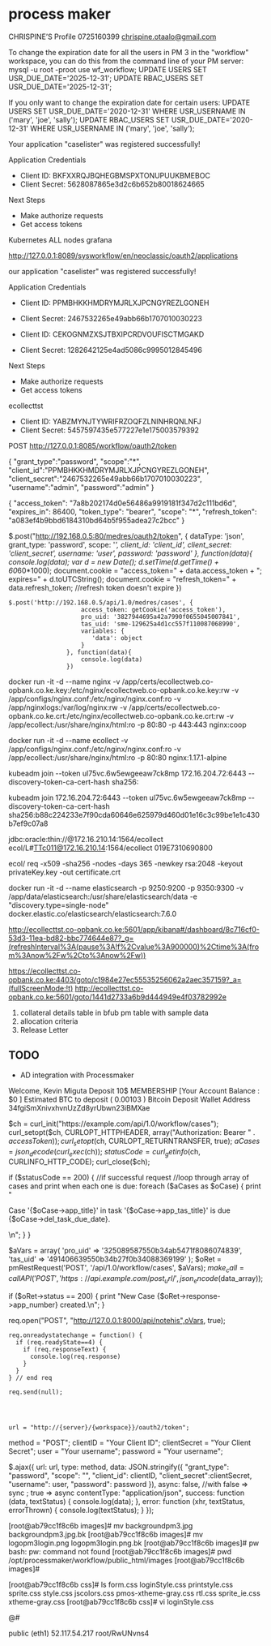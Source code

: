 # process maker

CHRISPINE’S Profile 0725160399 chrispine.otaalo@gmail.com

To change the expiration date for all the users in PM 3 in the "workflow" workspace, you can do this from the command line of your PM server:
mysql -u root -proot
use wf_workflow;
UPDATE USERS SET USR_DUE_DATE='2025-12-31';
UPDATE RBAC_USERS SET USR_DUE_DATE='2025-12-31';

If you only want to change the expiration date for certain users:
UPDATE USERS SET USR_DUE_DATE='2020-12-31' WHERE USR_USERNAME IN ('mary', 'joe', 'sally');
UPDATE RBAC_USERS SET USR_DUE_DATE='2020-12-31' WHERE USR_USERNAME IN ('mary', 'joe', 'sally');


Your application "caselister" was registered successfully!

Application Credentials

  * Client ID: BKFXXRQJBQHEGBMSPXTONUPUUKBMEBOC
  * Client Secret: 5628087865e3d2c6b652b80018624665

Next Steps

  * Make authorize requests
  * Get access tokens

Kubernetes ALL nodes grafana

http://127.0.0.1:8089/sysworkflow/en/neoclassic/oauth2/applications

our application "caselister" was registered successfully!

Application Credentials

  * Client ID: PPMBHKKHMDRYMJRLXJPCNGYREZLGONEH
  * Client Secret: 2467532265e49abb66b1707010030223

  * Client ID: CEKOGNMZXSJTBXIPCRDVOUFISCTMGAKD
  * Client Secret: 1282642125e4ad5086c9995012845496

Next Steps

  * Make authorize requests
  * Get access tokens


ecollecttst
 * Client ID: YABZMYNJTYWRIFRZOQFZLNINHRQNLNFJ
* Client Secret: 5457597435e577227e1e175003579392

POST http://127.0.0.1:8085/workflow/oauth2/token

{
      "grant_type":"password",
      "scope":"*",   
      "client_id":"PPMBHKKHMDRYMJRLXJPCNGYREZLGONEH",
      "client_secret":"2467532265e49abb66b1707010030223",
      "username":"admin",
      "password":"admin"
}

{
    "access_token": "7a8b202174d0e56486a9919181f347d2c111bd6d",
    "expires_in": 86400,
    "token_type": "bearer",
    "scope": "*",
    "refresh_token": "a083ef4b9bbd6184310bd64b5f955adea27c2bcc"
}


$.post("http://192.168.0.5:80/medres/oauth2/token", {
        dataType: 'json',
        grant_type: 'password',
        scope: '*',
        client_id: 'client_id',
        client_secret: 'client_secret',
        username: 'user',
        password: 'password'
    }, function(data){
        console.log(data);
        var d = new Date();
        d.setTime(d.getTime() + 60*60*1000);
        document.cookie = "access_token="  + data.access_token  + "; expires=" + d.toUTCString();
        document.cookie = "refresh_token=" + data.refresh_token; //refresh token doesn't expire 
    })


    $.post('http://192.168.0.5/api/1.0/medres/cases', {
                        access_token: getCookie('access_token'),
                        pro_uid: '3827944695a42a7990f0655045007841',
                        tas_uid: 'sme-129625a4d1cc557f110087068990',
                        variables: {
                           'data': object
                        }
                    }, function(data){
                        console.log(data)
                    })


docker run -it -d --name nginx -v /app/certs/ecollectweb.co-opbank.co.ke.key:/etc/nginx/ecollectweb.co-opbank.co.ke.key:rw -v /app/configs/nginx.conf:/etc/nginx/nginx.conf:ro -v /app/nginxlogs:/var/log/nginx:rw -v /app/certs/ecollectweb.co-opbank.co.ke.crt:/etc/nginx/ecollectweb.co-opbank.co.ke.crt:rw -v /app/ecollect:/usr/share/nginx/html:ro -p 80:80 -p 443:443 nginx:coop


docker run -it -d --name ecollect -v /app/configs/nginx.conf:/etc/nginx/nginx.conf:ro -v /app/ecollect:/usr/share/nginx/html:ro -p 80:80 nginx:1.17.1-alpine

kubeadm join --token ul75vc.6w5ewgeeaw7ck8mp 172.16.204.72:6443 --discovery-token-ca-cert-hash sha256:<hash>

kubeadm join 172.16.204.72:6443 --token ul75vc.6w5ewgeeaw7ck8mp --discovery-token-ca-cert-hash sha256:b88c224233e7f90cda60646e625979d460d01e16c3c99be1e1c430b7ef9c07a8


jdbc:oracle:thin://@172.16.210.14:1564/ecollect
ecol/L#TTc011@172.16.210.14:1564/ecollect
019E7310690800

ecol/
req -x509 -sha256 -nodes -days 365 -newkey rsa:2048 -keyout privateKey.key -out certificate.crt

docker run -it -d --name elasticsearch -p 9250:9200 -p 9350:9300 -v /app/data/elasticsearch:/usr/share/elasticsearch/data -e "discovery.type=single-node" docker.elastic.co/elasticsearch/elasticsearch:7.6.0

http://ecollecttst.co-opbank.co.ke:5601/app/kibana#/dashboard/8c716cf0-53d3-11ea-bd82-bbc774644e87?_g=(refreshInterval%3A(pause%3A!f%2Cvalue%3A900000)%2Ctime%3A(from%3Anow%2Fw%2Cto%3Anow%2Fw))

https://ecollecttst.co-opbank.co.ke:4403/goto/c1984e27ec55535256062a2aec357159?_a=(fullScreenMode:!t)
http://ecollecttst.co-opbank.co.ke:5601/goto/1441d2733a6b9d444949e4f03782992e

1) collateral details table in bfub
pm table with sample data 
2) allocation criteria
3) Release Letter

TODO
-----------
- AD integration with Processmaker

Welcome, Kevin Miguta
Deposit 10$ MEMBERSHIP
[Your Account Balance : $0 ]
Estimated BTC to deposit ( 0.00103 )
Bitcoin Deposit Wallet Address
34fgiSmXnivxhvnUzZd8yrUbwn23iBMXae


$ch = curl_init("https://example.com/api/1.0/workflow/cases");
curl_setopt($ch, CURLOPT_HTTPHEADER, array("Authorization: Bearer " . $accessToken));
curl_setopt($ch, CURLOPT_RETURNTRANSFER, true);
$aCases = json_decode(curl_exec($ch));
$statusCode = curl_getinfo($ch, CURLINFO_HTTP_CODE);
curl_close($ch);

if ($statusCode == 200) { //if successful request
   //loop through array of cases and print when each one is due:
   foreach ($aCases as $oCase) {
      print "<p>Case '{$oCase->app_title}' in task '{$oCase->app_tas_title}' is due {$oCase->del_task_due_date}.</p>\n";
   }
}


$aVars = array(
   'pro_uid'   => '325089587550b34ab5471f8086074839',
   'tas_uid'   => '491406639550b34b27f0b34088369199'
);
$oRet = pmRestRequest('POST', '/api/1.0/workflow/cases', $aVars);
$make_call = callAPI('POST', 'https://api.example.com/post_url/', json_encode($data_array));

if ($oRet->status == 200) {
   print "New Case {$oRet->response->app_number} created.\n";
}


req.open("POST", "http://127.0.0.1:8000/api/notehis",oVars, true);

    req.onreadystatechange = function() {
      if (req.readyState==4) {
        if (req.responseText) {
          console.log(req.response)
        }
      }
    } // end req
    
    req.send(null);




    url = "http://{server}/{workspace}}/oauth2/token";
method = "POST";
clientID = "Your Client ID";
clientSecret = "Your Client Secret";
user = "Your username";
password = "Your username";

$.ajax({
    url: url,
    type: method,
    data: JSON.stringify({
        "grant_type": "password",
                "scope": "",
                "client_id": clientID,
                "client_secret":clientSecret,
                "username": user,
                "password": password
    }),
    async: false, //with false => sync ; true => async
    contentType: "application/json",
    success: function (data, textStatus) {
       console.log(data);
    },
    error: function (xhr, textStatus, errorThrown) {
        console.log(textStatus);
    }
});   


[root@ab79cc1f8c6b images]# mv backgroundpm3.jpg backgroundpm3.jpg.bk
[root@ab79cc1f8c6b images]# mv logopm3login.png logopm3login.png.bk
[root@ab79cc1f8c6b images]# pw
bash: pw: command not found
[root@ab79cc1f8c6b images]# pwd
/opt/processmaker/workflow/public_html/images
[root@ab79cc1f8c6b images]#

[root@ab79cc1f8c6b css]# ls
form.css      loginStyle.css        printstyle.css  sprite.css     style.css
jscolors.css  pmos-xtheme-gray.css  rtl.css         sprite_ie.css  xtheme-gray.css
[root@ab79cc1f8c6b css]#
vi loginStyle.css

@#

public (eth1) 
52.117.54.217 root/RwUNvns4